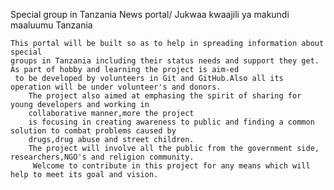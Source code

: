 Special group in Tanzania News portal/ Jukwaa kwaajili ya makundi maaluumu Tanzania
 	
 	This portal will be built so as to help in spreading information about special
	groups in Tanzania including their status needs and support they get. As part of hobby and learning the project is aim-ed
	 to be developed by volunteers in Git and GitHub.Also all its 
	operation will be under volunteer's and donors.
		The project also aimed at emphasing the spirit of sharing for young developers and working in 
		collaborative manner,more the project
		is focusing in creating awareness to public and finding a common solution to combat problems caused by 
		drugs,drug abuse and street children.
		The project will involve all the public from the government side, researchers,NGO's and religion community.
		 Welcome to contribute in this project for any means which will help to meet its goal and vision.	
